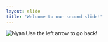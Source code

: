 ```yaml
---
layout: slide
title: "Welcome to our second slide!"
---
```

![Nyan](https://r.ddmcdn.com/s_f/o_1/cx_0/cy_16/cw_625/ch_416/w_720/APL/uploads/2014/10/nyan-cat-01-625x450.jpg)
Use the left arrow to go back!
